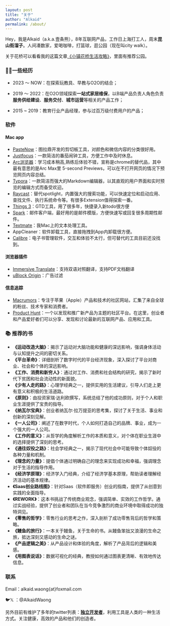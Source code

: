 ```yaml
---
layout: post
title: "关于"
author: "Alkaid"
permalink: /about/
---
```



Hey，我是Alkaid（a.k.a.壹条熊），8年互联网产品，工作日上海打工人，周末**昆山街溜子**。人间凑数家，爱喝咖啡，打篮球，逛公园（现在叫city walk）。

关于花桥可以看看我的这篇文章[《小镇花桥生活攻略》](https://www.ifoz.net/2022-12-04/All-things-i-know-about-huaqiao)，里面有推荐公园。



### 🤸🏻一些经历

- 2023 ～ NOW：在探索玩教具、早教与O2O的结合；

- 2019 ～ 2022：在O2O领域探索**一站式家居维保**，以B端产品负责人角色负责**服务供给建设**、**服务交付**、**城市运营**等相关的产品工作；

- 2015 ~ 2019：教育行业产品经理，参与过百万级付费用户的产品；



### 软件

#### Mac app

- [PasteNow](https://apps.apple.com/us/app/pastenow-%E5%89%AA%E8%B4%B4%E6%9D%BF%E5%B7%A5%E5%85%B7/id1552536109?l=zh-Hans-CN)：图拉鼎开发的剪切板工具，对颜色和微信内容的分类很好用。
- [Justfocus](https://getjustfocus.com/?ref=just-focus-mac)：一款简洁的番茄闹钟工具，方便工作中及时休息。
- [Arc浏览器](https://arc.net/)：学习成本稍高,熟练后体验不错，宣称是chrome的替代品，其中最有意思的是Arc Max里 5-second Previews，可以在不打开网页的情况下预览网页内容总结。
- [Typora](https://typora.io/)：一款简洁而强大的Markdown编辑器，以其直观的用户界面和实时预览的编辑方式而备受欢迎。
- [Raycast](https://www.raycast.com/)：替代spotlight，内置强大的搜索功能，可以快速定位和启动应用、查找文件、执行系统命令等。有很多Extension值得探索一番。
- [Things 3](https://apps.apple.com/us/app/things-3/id904280696?l=zh-Hans-CN&mt=12)：GTD工具，用了很多年，快捷录入新todo很方便
- [Spark](https://apps.apple.com/us/app/spark-mail-ai-%E9%A9%B1%E5%8A%A8%E7%9A%84%E6%99%BA%E8%83%BD%E9%82%AE%E7%AE%B1%E5%92%8C%E6%97%A5%E5%8E%86/id6445813049?l=zh-Hans-CN&mt=12)：邮件客户端，最好用的是邮件模版，方便快速写或回复很多周期性邮件。
- [Textmate](https://macromates.com/)：我Mac上的文本处理工具。
- AppCleaner：软件卸载工具，直接拖拽到App内卸载很方便。
- [Calibre](https://calibre-ebook.com/)：电子书管理软件，交互和体验不太行，但可替代的工具目前还没找到。



#### 浏览器插件

- [Immersive Translate](https://chromewebstore.google.com/detail/%E6%B2%89%E6%B5%B8%E5%BC%8F%E7%BF%BB%E8%AF%91-%E5%8F%8C%E8%AF%AD%E5%AF%B9%E7%85%A7%E7%BD%91%E9%A1%B5%E7%BF%BB%E8%AF%91-pdf%E6%96%87%E6%A1%A3%E7%BF%BB%E8%AF%91/bpoadfkcbjbfhfodiogcnhhhpibjhbnh?pli=1)：支持双语对照翻译，支持PDF文档翻译
- [uBlock Origin](https://chromewebstore.google.com/detail/ublock-origin/cjpalhdlnbpafiamejdnhcphjbkeiagm)：广告过滤



#### 信息追踪

- [Macrumors](https://www.macrumors.com/)：专注于苹果（Apple）产品和技术的社区网站，汇集了来自全球的粉丝、技术专家和消费者。
- [Product Hunt](https://www.producthunt.com/)：一个以发现和推广新产品为主题的社区平台。在这里，创业者和产品爱好者们可以分享、发现和讨论最新的互联网产品、应用和工具。



### 📚 推荐的书

- **《运动改造大脑》**：揭示了运动对大脑功能和健康的深远影响，强调身体活动与认知提升之间的密切关系。
- **《平台革命》**：详细剖析了数字时代的平台经济现象，深入探讨了平台对商业、社会和个体的深远影响。
- **《工作、消费和新穷人》**：通过对工作、消费和社会结构的研究，揭示了新时代下贫困和社会流动性的新面貌。
- **《少有人走的路》**：心理学经典之一，提供实用的生活建议，引导人们走上更有意义和积极的生活道路。
- **《原则》**：由投资家瑞·达利欧撰写，系统总结了他的成功原则，对于个人和职业生涯提供了宝贵的指导。
- **《纳瓦尔宝典》**：创业者纳瓦尔·拉万提亚的思考集，探讨了关于生活、事业和创新的深刻见解。
- **《一人公司》**：阐述了在数字时代，个人如何打造自己的品牌、事业，成为一个强大的一人公司。
- **《工作的意义》**：从哲学的角度解析工作的本质和意义，对个体在职业生涯中的选择提供了深刻的思考。
- **《通往奴役之路》**：社会学经典之一，揭示了现代社会中可能导致个体奴役的各种力量和机制。
- **《理念的力量》**：提倡个体通过明确自己的理念来实现成功和幸福，强调理念对于生活的指导作用。
- **《经济学原理》**：经济学入门经典，介绍了经济学基本原理，帮助读者理解经济活动的基本规律。
- **《Saas创业路线图》**：针对Saas（软件即服务）创业的指南，提供了从创意到实践的全面指导。
- **《REWORK》**：这本书挑战了传统商业观念，强调简单、实效的工作哲学。通过实战经验，提供了创业者和团队在当今竞争激烈的商业环境中取得成功的独特洞见。
- **《零售的哲学》**：零售行业的思考之作，深入剖析了成功零售背后的哲学和策略。
- **《鳗鱼的旅行》**：一本关于鳗鱼，关于生命的书。从鳗鱼笨拙又浪漫的生命之旅，抵达深刻又感动的生命之谜。
- **《产品逻辑之美》**：从产品设计和体验的角度，解析了产品背后的逻辑和美感。
- **《用图表说话》**：数据可视化的经典，教授如何通过图表更清晰、有效地传达信息。

### 联系

Email：alkaid.waong{at}foxmail.com

🐦𝕏 ：@AlkaidWaong




另外目前有维护了多年的twitter列表：**[独立开发者](https://twitter.com/i/lists/1216990835155169280)**，利用工具是人类的一种生活方式。关注健康，高效的产品和他们的创造者。






